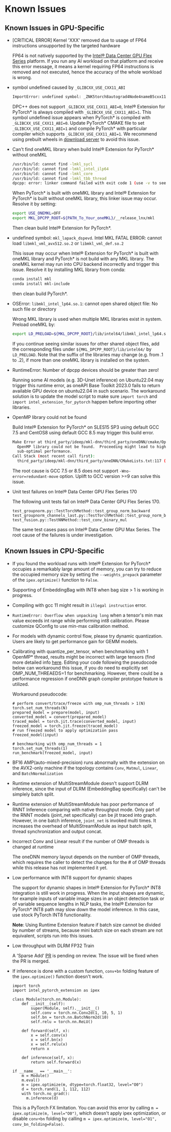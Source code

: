 Known Issues
============

## Known Issues in GPU-Specific

- [CRITICAL ERROR] Kernel 'XXX' removed due to usage of FP64 instructions unsupported by the targeted hardware

    FP64 is not natively supported by the [Intel® Data Center GPU Flex Series](https://www.intel.com/content/www/us/en/products/docs/discrete-gpus/data-center-gpu/flex-series/overview.html) platform. If you run any AI workload on that platform and receive this error message, it means a kernel requiring FP64 instructions is removed and not executed, hence the accuracy of the whole workload is wrong.

- symbol undefined caused by `_GLIBCXX_USE_CXX11_ABI`

    ```bash
    ImportError: undefined symbol: _ZNK5torch8autograd4Node4nameB5cxx11Ev
    ```
    
    DPC++ does not support `_GLIBCXX_USE_CXX11_ABI=0`, Intel® Extension for PyTorch\* is always compiled with `_GLIBCXX_USE_CXX11_ABI=1`. This symbol undefined issue appears when PyTorch\* is compiled with `_GLIBCXX_USE_CXX11_ABI=0`. Update PyTorch\* CMAKE file to set `_GLIBCXX_USE_CXX11_ABI=1` and compile PyTorch\* with particular compiler which supports `_GLIBCXX_USE_CXX11_ABI=1`. We recommend using prebuilt wheels in [download server](https://developer.intel.com/ipex-whl-stable-xpu) to avoid this issue.

- Can't find oneMKL library when build Intel® Extension for PyTorch\* without oneMKL

    ```bash
    /usr/bin/ld: cannot find -lmkl_sycl
    /usr/bin/ld: cannot find -lmkl_intel_ilp64
    /usr/bin/ld: cannot find -lmkl_core
    /usr/bin/ld: cannot find -lmkl_tbb_thread
    dpcpp: error: linker command failed with exit code 1 (use -v to see invocation)
    ```
    
    When PyTorch\* is built with oneMKL library and Intel® Extension for PyTorch\* is built without oneMKL library, this linker issue may occur. Resolve it by setting:
    
    ```bash
    export USE_ONEMKL=OFF
    export MKL_DPCPP_ROOT=${PATH_To_Your_oneMKL}/__release_lnx/mkl
    ```
    
    Then clean build Intel® Extension for PyTorch\*.

- undefined symbol: `mkl_lapack_dspevd`. Intel MKL FATAL ERROR: cannot load `libmkl_vml_avx512.so.2` or `libmkl_vml_def.so.2`

    This issue may occur when Intel® Extension for PyTorch\* is built with oneMKL library and PyTorch\* is not build with any MKL library. The oneMKL kernel may run into CPU backend incorrectly and trigger this issue. Resolve it by installing MKL library from conda:
    
    ```bash
    conda install mkl
    conda install mkl-include
    ```
    
    then clean build PyTorch\*.

- OSError: `libmkl_intel_lp64.so.1`: cannot open shared object file: No such file or directory

    Wrong MKL library is used when multiple MKL libraries exist in system. Preload oneMKL by:
    
    ```bash
    export LD_PRELOAD=${MKL_DPCPP_ROOT}/lib/intel64/libmkl_intel_lp64.so.2:${MKL_DPCPP_ROOT}/lib/intel64/libmkl_intel_ilp64.so.2:${MKL_DPCPP_ROOT}/lib/intel64/libmkl_gnu_thread.so.2:${MKL_DPCPP_ROOT}/lib/intel64/libmkl_core.so.2:${MKL_DPCPP_ROOT}/lib/intel64/libmkl_sycl.so.2
    ```
    
    If you continue seeing similar issues for other shared object files, add the corresponding files under `${MKL_DPCPP_ROOT}/lib/intel64/` by `LD_PRELOAD`. Note that the suffix of the libraries may change (e.g. from .1 to .2), if more than one oneMKL library is installed on the system.

- RuntimeError: Number of dpcpp devices should be greater than zero! 

    Running some AI models (e.g. 3D-Unet inference) on Ubuntu22.04 may trigger this runtime error, as oneAPI Base Toolkit 2023.0 fails to return available GPU device on ubuntu22.04 in such scenario. The workaround solution is to update the model script to make sure `import torch` and `import intel_extension_for_pytorch` happen before importing other libraries.
    
- OpenMP library could not be found

    Build Intel® Extension for PyTorch\* on SLES15 SP3 using default GCC 7.5 and CentOS8 using default GCC 8.5 may trigger this build error.
    
    ```bash
    Make Error at third_party/ideep/mkl-dnn/third_party/oneDNN/cmake/OpenMP.cmake:118 (message):
      OpenMP library could not be found.  Proceeding might lead to highly
      sub-optimal performance.
    Call Stack (most recent call first):
      third_party/ideep/mkl-dnn/third_party/oneDNN/CMakeLists.txt:117 (include)
    ```
    
    The root cause is GCC 7.5 or 8.5 does not support `-Wno-error=redundant-move` option. Uplift to GCC version >=9 can solve this issue.

- Unit test failures on Intel® Data Center GPU Flex Series 170
        
    The following unit tests fail on Intel® Data Center GPU Flex Series 170.

      test_groupnorm.py::TestTorchMethod::test_group_norm_backward 
      test_groupnorm_channels_last.py::TestTorchMethod::test_group_norm_backward
      test_fusion.py::TestNNMethod::test_conv_binary_mul

    The same test cases pass on Intel® Data Center GPU Max Series. The root cause of the failures is under investigation.

## Known Issues in CPU-Specific

- If you found the workload runs with Intel® Extension for PyTorch\* occupies a remarkably large amount of memory, you can try to reduce the occupied memory size by setting the `--weights_prepack` parameter of the `ipex.optimize()` function to `False`.

- Supporting of EmbeddingBag with INT8 when bag size > 1 is working in progress.

- Compiling with gcc 11 might result in `illegal instruction` error.

- `RuntimeError: Overflow when unpacking long` when a tensor's min max value exceeds int range while performing int8 calibration. Please customize QConfig to use min-max calibration method.

- For models with dynamic control flow, please try dynamic quantization. Users are likely to get performance gain for GEMM models.

- Calibrating with quantize_per_tensor, when benchmarking with 1 OpenMP\* thread, results might be incorrect with large tensors (find more detailed info [here](https://github.com/pytorch/pytorch/issues/80501). Editing your code following the pseudocode below can workaround this issue, if you do need to explicitly set OMP_NUM_THREAEDS=1 for benchmarking. However, there could be a performance regression if oneDNN graph compiler prototype feature is utilized.

  Workaround pseudocode:
  ```
  # perform convert/trace/freeze with omp_num_threads > 1(N)
  torch.set_num_threads(N)
  prepared_model = prepare(model, input)
  converted_model = convert(prepared_model)
  traced_model = torch.jit.trace(converted_model, input)
  freezed_model = torch.jit.freeze(traced_model)
  # run freezed model to apply optimization pass
  freezed_model(input)
  
  # benchmarking with omp_num_threads = 1
  torch.set_num_threads(1)
  run_benchmark(freezed_model, input)
  ```

- BF16 AMP(auto-mixed-precision) runs abnormally with the extension on the AVX2-only machine if the topology contains `Conv`, `Matmul`, `Linear`, and `BatchNormalization`

- Runtime extension of MultiStreamModule doesn't support DLRM inference, since the input of DLRM (EmbeddingBag specifically) can't be simplely batch split.

- Runtime extension of MultiStreamModule has poor performance of RNNT Inference comparing with native throughput mode. Only part of the RNNT models (joint_net specifically) can be jit traced into graph. However, in one batch inference, `joint_net` is invoked multi times. It increases the overhead of MultiStreamModule as input batch split, thread synchronization and output concat.

- Incorrect Conv and Linear result if the number of OMP threads is changed at runtime

  The oneDNN memory layout depends on the number of OMP threads, which requires the caller to detect the changes for the # of OMP threads while this release has not implemented it yet.

- Low performance with INT8 support for dynamic shapes

  The support for dynamic shapes in Intel® Extension for PyTorch\* INT8 integration is still work in progress. When the input shapes are dynamic, for example inputs of variable image sizes in an object detection task or of variable sequence lengths in NLP tasks, the Intel® Extension for PyTorch\* INT8 path may slow down the model inference. In this case, use stock PyTorch INT8 functionality.

  **Note**: Using Runtime Extension feature if batch size cannot be divided by number of streams, because mini batch size on each stream are not equivalent, scripts run into this issues.

- Low throughput with DLRM FP32 Train

  A 'Sparse Add' [PR](https://github.com/pytorch/pytorch/pull/23057) is pending on review. The issue will be fixed when the PR is merged.

- If inference is done with a custom function, `conv+bn` folding feature of the `ipex.optimize()` function doesn't work.

  ```
  import torch
  import intel_pytorch_extension as ipex

  class Module(torch.nn.Module):
      def __init__(self):
          super(Module, self).__init__()
          self.conv = torch.nn.Conv2d(1, 10, 5, 1)
          self.bn = torch.nn.BatchNorm2d(10)
          self.relu = torch.nn.ReLU()

      def forward(self, x):
          x = self.conv(x)
          x = self.bn(x)
          x = self.relu(x)
          return x

      def inference(self, x):
          return self.forward(x)

  if __name__ == '__main__':
      m = Module()
      m.eval()
      m = ipex.optimize(m, dtype=torch.float32, level="O0")
      d = torch.rand(1, 1, 112, 112)
      with torch.no_grad():
        m.inference(d)
  ```

  This is a PyTorch FX limitation. You can avoid this error by calling `m = ipex.optimize(m, level="O0")`, which doesn't apply ipex optimization, or disable `conv+bn` folding by calling `m = ipex.optimize(m, level="O1", conv_bn_folding=False)`.
